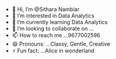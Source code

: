 - 👋 Hi, I’m @Sithara Nambiar
- 👀 I’m interested in Data Analytics
- 🌱 I’m currently learning Data Analytics
- 💞️ I’m looking to collaborate on ...
- 📫 How to reach me ...9677002596
- 😄 Pronouns: ...Classy, Gentle, Creative
- ⚡ Fun fact: ...Alice in wonderland

<!---
sitharanam/sitharanam is a ✨ special ✨ repository because its `README.md` (this file) appears on your GitHub profile.
You can click the Preview link to take a look at your changes.
--->
